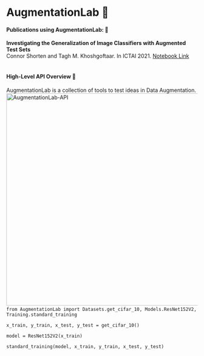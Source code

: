 # AugmentationLab 🧫
<h4> Publications using AugmentationLab: 📜 </h4>
<b>Investigating the Generalization of Image Classifiers with Augmented Test Sets</b><br />
Connor Shorten and Tagh M. Khoshgoftaar. In ICTAI 2021.
<a href = "https://github.com/CShorten/AugmentationZoo/blob/main/Notebooks/Investigating_Generalization.ipynb">Notebook Link</a>
<br /><br />
<h4> High-Level API Overview 🧰 </h4>
AugmentationLab is a collection of tools to test ideas in Data Augmentation.<br />
<img width="558" alt="AugmentationLab-API" src="https://user-images.githubusercontent.com/25864937/135115606-ad2123d6-2fa3-4901-8974-0635a7a51752.png">
<code>
from AugmentationLab import Datasets.get_cifar_10, Models.ResNet152V2, Training.standard_training<br>
x_train, y_train, x_test, y_test = get_cifar_10()<br>
model = ResNet152V2(x_train)<br>
standard_training(model, x_train, y_train, x_test, y_test)<br>
</code>
